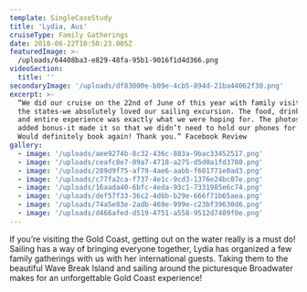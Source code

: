 ```yaml
---
template: SingleCaseStudy
title: 'Lydia, Aus'
cruiseType: Family Gatherings
date: 2018-06-22T10:50:23.005Z
featuredImage: >-
  /uploads/64408ba3-e829-48fa-95b1-9016f1d4d366.png
videoSection:
  title: ''
secondaryImage: '/uploads/df83000e-b09e-4cb5-894d-21ba44062f30.png'
excerpt: >-
  “We did our cruise on the 22nd of June of this year with family visiting from
  the states-we absolutely loved our sailing excursion. The food, drink, service
  and entire experience was exactly what we were hoping for. The photos were an
  added bonus-it made it so that we didn’t need to hold our phones for photos.
  Would definitely book again! Thank you.” Facebook Review
gallery:
  - image: '/uploads/aee9274b-8c32-436c-883a-9bac33452517.png'
  - image: '/uploads/ceafc8e7-09a7-4718-a275-d5d0a1fd3780.png'
  - image: '/uploads/289d9f75-af79-4ae6-aabb-f601771e0ad3.png'
  - image: '/uploads/c77fa2ca-f737-4e1c-9cd3-1376e24bc07e.png'
  - image: '/uploads/16aada40-6bfc-4eda-93c1-7331985e6c74.png'
  - image: '/uploads/def57f33-36c2-4d6b-b29e-666f71b65aea.png'
  - image: '/uploads/74a5e83e-2adb-469e-999e-c23bf39630d6.png'
  - image: '/uploads/d466afed-d519-4751-a558-9512d7489f0e.png'
---
```

If you’re visiting the Gold Coast, getting out on the water really is a must do! Sailing has a way of bringing everyone together, Lydia has organized a few family gatherings with us with her international guests. Taking them to the beautiful Wave Break Island and sailing around the picturesque Broadwater makes for an unforgettable Gold Coast experience!
